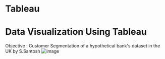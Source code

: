 # Tableau
# Data Visualization Using Tableau
Objective : Customer Segmentation of a hypothetical bank's dataset in the UK by S.Santosh 
![image](https://user-images.githubusercontent.com/60821624/158632252-7c365fe1-1f6a-41c4-88d8-97d727dadffe.png)
